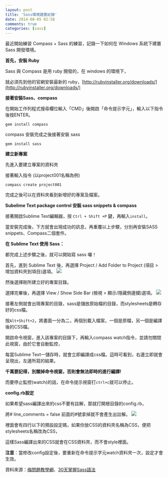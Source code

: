 ```yaml
---
layout: post
title: 'Sass環境建置紀錄'
date: 2014-08-05 02:58
comments: true
categories: [sass]
---
```

最近開始練習 Compass + Sass 的練習，記錄一下如何在 Windows 系統下建置 Sass 開發環境。

**首先，安裝 Ruby**

Sass 與 Compass 是用 ruby 開發的，在 windows 的環境下，

就必須先到他的官網安裝最新的 ruby，[http://rubyinstaller.org/downloads/](http://rubyinstaller.org/downloads/)

**接著安裝Sass、compass**

在開始工作列程式搜尋欄位輸入「CMD」後開啟「命令提示字元」，輸入以下指令後按ENTER。
``` 
gem install compass
```

compass 安裝完成之後接著安裝 sass

<!--more-->

```
gem install sass
```

**建立新專案**

先進入要建立專案的資料夾

接著輸入指令 (以project001名稱為例)
```
compass create project001
```
完成之後可以在資料夾看到新增好的專案及檔案。

**Subelime Text package control 安裝 sass snippets & compass**

接著開啟Sublime Text編輯器，按 `Ctrl + Shift +P` 鍵，再輸入`install`。

當安裝完成後，下方就會出現成功的訊息，再重覆以上步驟，分別再安裝SASS snippets、Compass二個套件。

**在 Sublime Text 使用 Sass：**

都完成上述步驟之後，就可以開始寫 sass 囉！ 

首先，進到 Sublime Text 後，再選擇 Project / Add Folder to Project (項目 > 增加資料夾到項目)選項。 
![](http://user-image.logdown.io/user/8440/blog/8340/post/216345/R8vAOBirT9W5kn6VAElH_test2.jpg)

然後選擇剛所建立好的專案目錄。 

選擇完畢後，再選擇 View / Show Side Bar (檢視 > 顯示/隱藏側邊攔)選項。
![](http://user-image.logdown.io/user/8440/blog/8340/post/216345/SVvIPKPT7WKR61cdRn0d_test.jpg)

接著左側就會出現專案的目錄，sass是儲放原始檔的目錄，而stylesheets是轉存好的css檔。 

按`Alt+Shift+2`，將畫面一分為二，再個別載入檔案，一個是原檔，另一個是編譯後的CSS檔。

開啟命令視窗，進入該專案的目錄下，再輸入compass watch指令，並請勿關閉此視窗，由於它會自動監控，

每當Sublime Text一儲存時，就會立即編譯成css檔。這時可看到，右邊立即就會呈現出，左邊所寫的結果。

**千萬要記得，別關掉命令視窗，否則會無法即時的進行編譯!**

而要停止監控(watch)的話，在命令提示視窗打`ctrl+c`就可以停止。

**config.rb設定**

如果希望sass編譯出來的css不要有註解，那就打開根目錄的config.rb，

將# line_comments = false 前面的#號拿掉就不會產生出註解。
![](http://user-image.logdown.io/user/8440/blog/8340/post/216345/usDYjjyCQaOeycaVSNXK_test3.jpg)

裡面會有四行以下的預設設定碼，如果你放CSS的資料夾名稱為CSS，便把stylesheets名稱改為CSS，

這樣Sass編譯出來的CSS就會在CSS資料夾，而不會style裡面。

**注意**：當修改config設定後，要重新在命令提示字元watch資料夾一次，設定才會生效。



資料來源：[梅問題教學網](http://www.minwt.com/html/10003.html)、[30天掌握Sass語法](http://ithelp.ithome.com.tw/question/10128634)